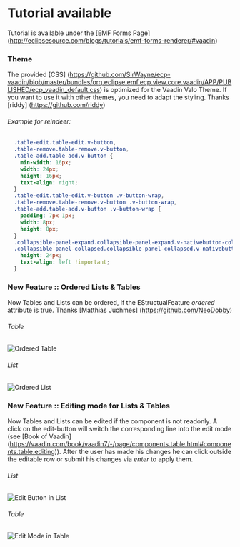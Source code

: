# Tutorial available
Tutorial is available under the  [EMF Forms Page] (http://eclipsesource.com/blogs/tutorials/emf-forms-renderer/#vaadin) 


### Theme
The provided [CSS] (https://github.com/SirWayne/ecp-vaadin/blob/master/bundles/org.eclipse.emf.ecp.view.core.vaadin/APP/PUBLISHED/ecp_vaadin_default.css) is optimized for the Vaadin Valo Theme. If you want to use it with other themes, you need to adapt the styling.
Thanks [riddy] (https://github.com/riddy) 

######  Example for reindeer:
```css
  .table-edit.table-edit.v-button,
  .table-remove.table-remove.v-button,
  .table-add.table-add.v-button {
    min-width: 16px;
    width: 24px;
    height: 16px;
    text-align: right;
  }
  .table-edit.table-edit.v-button .v-button-wrap,
  .table-remove.table-remove.v-button .v-button-wrap,
  .table-add.table-add.v-button .v-button-wrap {
    padding: 7px 1px;
    width: 8px;
    height: 8px;
  }
  .collapsible-panel-expand.collapsible-panel-expand.v-nativebutton-collapsible-panel-expand, 
  .collapsible-panel-collapsed.collapsible-panel-collapsed.v-nativebutton-collapsible-panel-collapsed {
    height: 24px;
    text-align: left !important;
  }
```

### New Feature :: Ordered Lists & Tables

Now Tables and Lists can be ordered, if the EStructualFeature *ordered* attribute is true.
Thanks [Matthias Juchmes] (https://github.com/NeoDobby) 

###### Table
![Ordered Table](http://sirwayne.github.io/table.png)

###### List
![Ordered List](http://sirwayne.github.io/list.png)


### New Feature :: Editing mode for Lists & Tables

Now Tables and Lists can be edited if the component is not readonly. 
A click on the edit-button will switch the corresponding line into the edit mode (see [Book of Vaadin] (https://vaadin.com/book/vaadin7/-/page/components.table.html#components.table.editing)). After the user has made his changes he can click outside the editable row or submit his changes via *enter* to apply them.

###### List
![Edit Button in List](http://sirwayne.github.io/list_edit.png)

###### Table
![Edit Mode in Table](http://sirwayne.github.io/table_edit.png)
